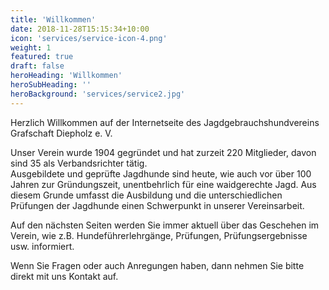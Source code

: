 ```yaml
---
title: 'Willkommen'
date: 2018-11-28T15:15:34+10:00
icon: 'services/service-icon-4.png'
weight: 1
featured: true
draft: false
heroHeading: 'Willkommen'
heroSubHeading: ''
heroBackground: 'services/service2.jpg'
---
```


Herzlich Willkommen auf der Internetseite des Jagdgebrauchshundvereins Grafschaft Diepholz e. V.

Unser Verein wurde 1904 gegründet und hat zurzeit 220 Mitglieder, davon sind 35 als Verbandsrichter tätig.  
Ausgebildete und geprüfte Jagdhunde sind heute, wie auch vor über 100 Jahren zur Gründungszeit, unentbehrlich für eine waidgerechte Jagd.
Aus diesem Grunde umfasst die Ausbildung und die unterschiedlichen 
Prüfungen der Jagdhunde einen Schwerpunkt in unserer Vereinsarbeit.

Auf den nächsten Seiten werden Sie immer aktuell über das Geschehen im Verein, wie z.B. Hundeführerlehrgänge, Prüfungen, Prüfungsergebnisse usw. informiert.

Wenn Sie Fragen oder auch Anregungen haben, dann nehmen Sie bitte direkt
mit uns Kontakt auf.
 
